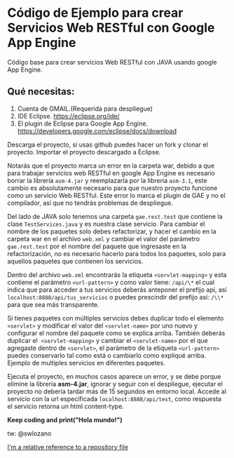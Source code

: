# Código de Ejemplo para crear Servicios Web RESTful con Google App Engine
Código base para crear servicios Web RESTful con JAVA usando google App Engine.


## Qué necesitas:


1. Cuenta de GMAIL.(Requerida para despliegue)
2. IDE Eclipse. https://eclipse.org/ide/
3. El plugin de Eclipse para Google App Engine. https://developers.google.com/eclipse/docs/download


Descarga el proyecto, si usas github puedes hacer un fork y clonar el proyecto.
Importar el proyecto descargado a Eclipse. 


Notarás que el proyecto marca un error en la carpeta war, debido a que para trabajar servicios web RESTful en google App Engine es necesario borrar la librería `asm-4.jar` y reemplazarla por la librería `asm-3.1`, este cambio es absolutamente necesario para que nuestro proyecto funcione  como un servicio Web RESTful. Este error lo marca el plugin de GAE y no el compilador, así que no tendrás problemas de despliegue.

Del lado de JAVA solo tenemos una carpeta `gae.rest.test` que contiene la clase `TestServices.java` y es nuestra clase servicio.
Para cambiar el nombre de los paquetes solo debes refactorizar, y hacer el cambio en la carpeta war en el archivo `web.xml` y cambiar el valor del parámetro `gae.rest.test` por el nombre del paquete que ingresaste en la refactorización, no es necesario hacerlo para todos los paquetes, solo para aquellos paquetes que contienen los servicios.


Dentro del archivo `web.xml` encontrarás la etiqueta `<servlet-mapping>` y esta contiene el parámetro `<url-pattern>` y como valor tiene: `/api/\*` el cual indica que para acceder a tus servicios deberás anteponer el prefijo api, así `localhost:8888/api/tus_servicios` o puedes prescindir del prefijo así: `/\\*` para que sea más transparente.

Si tienes paquetes con múltiples servicios debes duplicar todo el elemento `<servlet>` y  modificar el valor del `<servlet-name>` por uno nuevo y configurar el nombre del paquete como se explica arriba. También deberás duplicar el  `<servlet-mapping>` y cambiar el `<servlet-name>` por el que agregaste dentro de `<servlet>`, el parámetro de la etiqueta `<url-pattern>` puedes conservarlo tal como está o cambiarlo como expliqué arriba. Ejemplo de multiples servicios en diferentes paquetes. 

Ejecuta el proyecto, en muchos casos aparece un error, y se debe porque elimine la librería **asm-4.jar**, ignorar y seguir con el despliegue, ejecutar el proyecto no debería tardar más de 15 segundos en entorno local. Accede al servicio con la url especificada `localhost:8888/api/test`, como respuesta el servicio retorna un html content-type.

**Keep coding and print("Hola mundo!")**

tw: @swlozano

[I'm a relative reference to a repository file](/web.xml)

